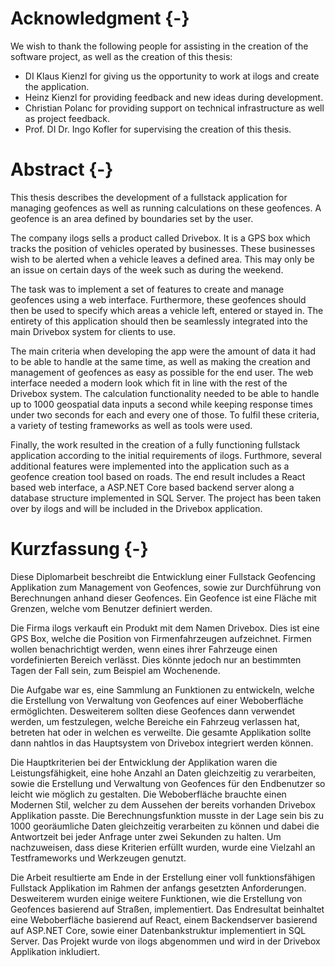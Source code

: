 # Acknowledgment {-}
We wish to thank the following people for assisting in the creation of the software project, as well as the creation of this thesis:

- DI Klaus Kienzl for giving us the opportunity to work at ilogs and create the application.
- Heinz Kienzl for providing feedback and new ideas during development.
- Christian Polanc for providing support on technical infrastructure as well as project feedback.
- Prof. DI Dr. Ingo Kofler for supervising the creation of this thesis.


# Abstract {-}
This thesis describes the development of a fullstack application for managing geofences as well as running calculations on these geofences. A geofence is an area defined by boundaries set by the user.

The company ilogs sells a product called Drivebox. It is a GPS box which tracks the position of vehicles operated by businesses. These businesses wish to be alerted when a vehicle leaves a defined area. This may only be an issue on certain days of the week such as during the weekend.

The task was to implement a set of features to create and manage geofences using a web interface. Furthermore, these geofences should then be used to specify which areas a vehicle left, entered or stayed in. The entirety of this application should then be seamlessly integrated into the main Drivebox system for clients to use.

The main criteria when developing the app were the amount of data it had to be able to handle at the same time, as well as making the creation and management of geofences as easy as possible for the end user. The web interface needed a modern look which fit in line with the rest of the Drivebox system. The calculation functionality needed to be able to handle up to 1000 geospatial data inputs a second while keeping response times under two seconds for each and every one of those. To fulfil these criteria, a variety of testing frameworks as well as tools were used.

Finally, the work resulted in the creation of a fully functioning fullstack application according to the initial requirements of ilogs. Furthmore, several additional features were implemented into the application such as a geofence creation tool based on roads. The end result includes a React based web interface, a ASP.NET Core based backend server along a database structure implemented in SQL Server. The project has been taken over by ilogs and will be included in the Drivebox application.

# Kurzfassung {-}
Diese Diplomarbeit beschreibt die Entwicklung einer Fullstack Geofencing Applikation zum Management von Geofences, sowie zur Durchführung von Berechnungen anhand dieser Geofences. Ein Geofence ist eine Fläche mit Grenzen, welche vom Benutzer definiert werden.

Die Firma ilogs verkauft ein Produkt mit dem Namen Drivebox. Dies ist eine GPS Box, welche die Position von Firmenfahrzeugen aufzeichnet. Firmen wollen benachrichtigt werden, wenn eines ihrer Fahrzeuge einen vordefinierten Bereich verlässt. Dies könnte jedoch nur an bestimmten Tagen der Fall sein, zum Beispiel am Wochenende.

Die Aufgabe war es, eine Sammlung an Funktionen zu entwickeln, welche die Erstellung von Verwaltung von Geofences auf einer Weboberfläche ermöglichten. Desweiterem sollten diese Geofences dann verwendet werden, um festzulegen, welche Bereiche ein Fahrzeug verlassen hat, betreten hat oder in welchen es verweilte. Die gesamte Applikation sollte dann nahtlos in das Hauptsystem von Drivebox integriert werden können.

Die Hauptkriterien bei der Entwicklung der Applikation waren die Leistungsfähigkeit, eine hohe Anzahl an Daten gleichzeitig zu verarbeiten, sowie die Erstellung und Verwaltung von Geofences für den Endbenutzer so leicht wie möglich zu gestalten. Die Weboberfläche brauchte einen Modernen Stil, welcher zu dem Aussehen der bereits vorhanden Drivebox Applikation passte. Die Berechnungsfunktion musste in der Lage sein bis zu 1000 georäumliche Daten gleichzeitig verarbeiten zu können und dabei die Antwortzeit bei jeder Anfrage unter zwei Sekunden zu halten. Um nachzuweisen, dass diese Kriterien erfüllt wurden, wurde eine Vielzahl an Testframeworks und Werkzeugen genutzt.

Die Arbeit resultierte am Ende in der Erstellung einer voll funktionsfähigen Fullstack Applikation im Rahmen der anfangs gesetzten Anforderungen. Desweiterem wurden einige weitere Funktionen, wie die Erstellung von Geofences basierend auf Straßen, implementiert. Das Endresultat beinhaltet eine Weboberfläche basierend auf React, einem Backendserver basierend auf ASP.NET Core, sowie einer Datenbankstruktur implementiert in SQL Server. Das Projekt wurde von ilogs abgenommen und wird in der Drivebox Applikation inkludiert.